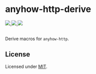 # anyhow-http-derive

<a href="https://github.com/heat1q/anyhow-http/actions/workflows/rust.yml">
<img src="https://github.com/heat1q/anyhow-http/actions/workflows/rust.yml/badge.svg" />
</a>
<a href="https://crates.io/crates/anyhow-http">
<img src="https://img.shields.io/crates/v/anyhow-http.svg" />
</a>
<a href="https://docs.rs/anyhow-http">
<img src="https://docs.rs/anyhow-http/badge.svg" />
</a>
<br/>
<br/>

Derive macros for `anyhow-http`.

## License
Licensed under [MIT](https://github.com/heat1q/anyhow-http/blob/master/LICENSE).
